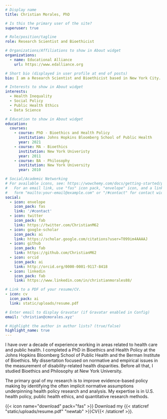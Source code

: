 ```yaml
---
# Display name
title: Christian Morales, PhD

# Is this the primary user of the site?
superuser: true

# Role/position/tagline
role: Research Scientist and Bioethicist

# Organizations/Affiliations to show in About widget
organizations:
  - name: Educational Alliance
    url: https://www.edalliance.org

# Short bio (displayed in user profile at end of posts)
bio: I am a Research Scientist and Bioethicist based in New York City.

# Interests to show in About widget
interests:
  - Health Inequality
  - Social Policy
  - Public Health Ethics
  - Data Science

# Education to show in About widget
education:
  courses:
    - course: PhD - Bioethics and Health Policy
      institution: Johns Hopkins Bloomberg School of Public Health
      year: 2021
    - course: MA - Bioethics
      institution: New York Univeristy
      year: 2011
    - course: BA - Philosophy
      institution: New York University
      year: 2010

# Social/Academic Networking
# For available icons, see: https://wowchemy.com/docs/getting-started/page-builder/#icons
#   For an email link, use "fas" icon pack, "envelope" icon, and a link in the
#   form "mailto:your-email@example.com" or "/#contact" for contact widget.
social:
  - icon: envelope
    icon_pack: fas
    link: '/#contact'
  - icon: twitter
    icon_pack: fab
    link: https://twitter.com/ChristianM62
  - icon: google-scholar
    icon_pack: ai
    link: https://scholar.google.com/citations?user=T099im4AAAAJ
  - icon: github
    icon_pack: fab
    link: https://github.com/ChristianM62
  - icon: orcid
    icon_pack: ai
    link: http://orcid.org/0000-0001-9117-8418
  - icon: linkedin
    icon_pack: fab
    link: https://www.linkedin.com/in/christianmorales88/

# Link to a PDF of your resume/CV.
- icon: cv
  icon_pack: ai
  link: static/uploads/resume.pdf

# Enter email to display Gravatar (if Gravatar enabled in Config)
email: 'christian@cmorales.xyz'

# Highlight the author in author lists? (true/false)
highlight_name: true
---
```


I have over a decade of experience working in areas related to health care and public health. I completed a PhD in Bioethics and Health Policy at the Johns Hopkins Bloomberg School of Public Health and the Berman Institute of Bioethics. My dissertation focused on normative and empirical issues in the measurement of disability-related health disparities. Before all that, I studied Bioethics and Philosophy at New York University.

The primary goal of my research is to improve evidence-based policy making by identifying the often implicit normative assumptions underpinning health policy research and analysis. My expertise is in U.S. health policy, public health ethics, and quantitative research methods.

{{< icon name="download" pack="fas" >}} Download my {{< staticref "static/uploads/resume.pdf" "newtab" >}}CV{{< /staticref >}}.
